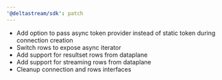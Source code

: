 ```yaml
---
'@deltastream/sdk': patch
---
```


- Add option to pass async token provider instead of static token during connection creation
- Switch rows to expose async iterator
- Add support for resultset rows from dataplane
- Add support for streaming rows from dataplane
- Cleanup connection and rows interfaces
